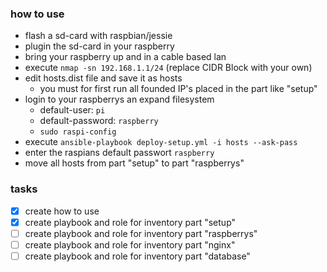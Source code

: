 ### how to use
  * flash a sd-card with raspbian/jessie
  * plugin the sd-card in your raspberry
  * bring your raspberry up and in a cable based lan
  * execute `nmap -sn 192.168.1.1/24` (replace CIDR Block with your own)
  * edit hosts.dist file and save it as hosts
    * you must for first run all founded IP's placed in the part like "setup"
  * login to your raspberrys an expand filesystem
    * default-user: `pi`
    * default-password: `raspberry`
    * `sudo raspi-config`
  * execute `ansible-playbook deploy-setup.yml -i hosts --ask-pass`
  * enter the raspians default passwort `raspberry`
  * move all hosts from part "setup" to part "raspberrys"

### tasks
- [x] create how to use
- [x] create playbook and role for inventory part "setup"
- [ ] create playbook and role for inventory part "raspberrys"
- [ ] create playbook and role for inventory part "nginx"
- [ ] create playbook and role for inventory part "database"
